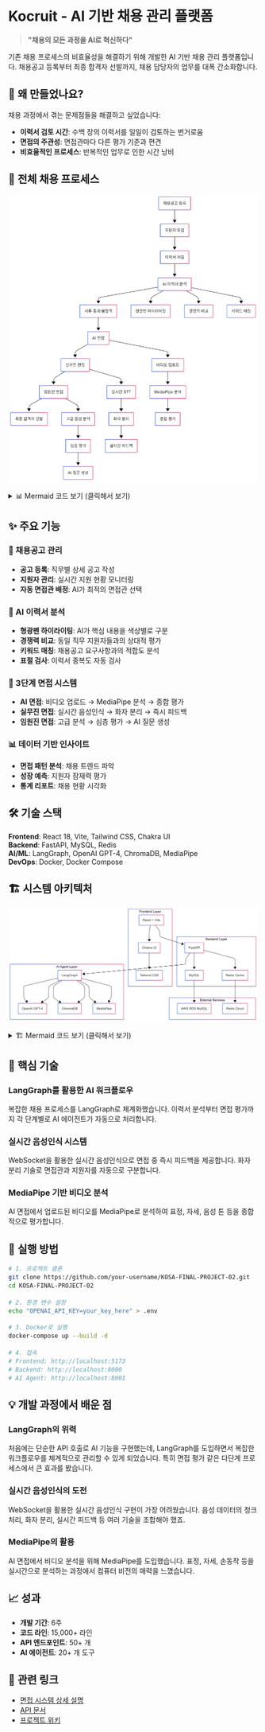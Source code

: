 # Kocruit - AI 기반 채용 관리 플랫폼

> **"채용의 모든 과정을 AI로 혁신하다"**

기존 채용 프로세스의 비효율성을 해결하기 위해 개발한 AI 기반 채용 관리 플랫폼입니다. 채용공고 등록부터 최종 합격자 선발까지, 채용 담당자의 업무를 대폭 간소화합니다.

## 🎯 왜 만들었나요?

채용 과정에서 겪는 문제점들을 해결하고 싶었습니다:
- **이력서 검토 시간**: 수백 장의 이력서를 일일이 검토하는 번거로움
- **면접의 주관성**: 면접관마다 다른 평가 기준과 편견
- **비효율적인 프로세스**: 반복적인 업무로 인한 시간 낭비

## 🚀 전체 채용 프로세스

![채용 프로세스 플로우차트](./docs/diagrams/architecture/recruitment-process-flow.png)

<details>
<summary>📊 Mermaid 코드 보기 (클릭해서 보기)</summary>

```mermaid
graph TB
    A[채용공고 등록] --> B[지원자 모집]
    B --> C[이력서 제출]
    C --> D[AI 이력서 분석]
    D --> E[서류 통과/불합격]
    E --> F[AI 면접]
    F --> G[실무진 면접]
    G --> H[임원진 면접]
    H --> I[최종 합격자 선발]
    
    D --> D1[형광펜 하이라이팅]
    D --> D2[경쟁력 비교]
    D --> D3[키워드 매칭]
    
    F --> F1[비디오 업로드]
    F1 --> F2[MediaPipe 분석]
    F2 --> F3[종합 평가]
    
    G --> G1[실시간 STT]
    G1 --> G2[화자 분리]
    G2 --> G3[실시간 피드백]
    
    H --> H1[고급 음성 분석]
    H1 --> H2[심층 평가]
    H2 --> H3[AI 질문 생성]
```

</details>

## ✨ 주요 기능

### 📝 채용공고 관리
- **공고 등록**: 직무별 상세 공고 작성
- **지원자 관리**: 실시간 지원 현황 모니터링
- **자동 면접관 배정**: AI가 최적의 면접관 선택

### 🤖 AI 이력서 분석
- **형광펜 하이라이팅**: AI가 핵심 내용을 색상별로 구분
- **경쟁력 비교**: 동일 직무 지원자들과의 상대적 평가
- **키워드 매칭**: 채용공고 요구사항과의 적합도 분석
- **표절 검사**: 이력서 중복도 자동 검사

### 🎤 3단계 면접 시스템
- **AI 면접**: 비디오 업로드 → MediaPipe 분석 → 종합 평가
- **실무진 면접**: 실시간 음성인식 → 화자 분리 → 즉시 피드백
- **임원진 면접**: 고급 분석 → 심층 평가 → AI 질문 생성

### 📊 데이터 기반 인사이트
- **면접 패턴 분석**: 채용 트렌드 파악
- **성장 예측**: 지원자 잠재력 평가
- **통계 리포트**: 채용 현황 시각화

## 🛠️ 기술 스택

**Frontend**: React 18, Vite, Tailwind CSS, Chakra UI  
**Backend**: FastAPI, MySQL, Redis  
**AI/ML**: LangGraph, OpenAI GPT-4, ChromaDB, MediaPipe  
**DevOps**: Docker, Docker Compose

## 🏗️ 시스템 아키텍처

![시스템 아키텍처](./docs/diagrams/architecture/system-architecture.png)

<details>
<summary>🏗️ Mermaid 코드 보기 (클릭해서 보기)</summary>

```mermaid
graph TB
    subgraph "Frontend Layer"
        A[React + Vite] --> B[Chakra UI]
        B --> C[Tailwind CSS]
    end
    
    subgraph "Backend Layer"
        D[FastAPI] --> E[MySQL]
        D --> F[Redis Cache]
    end
    
    subgraph "AI Agent Layer"
        G[LangGraph] --> H[OpenAI GPT-4]
        G --> I[ChromaDB]
        G --> J[MediaPipe]
    end
    
    subgraph "External Services"
        K[AWS RDS MySQL]
        L[Redis Cloud]
    end
    
    A --> D
    D --> G
    E --> K
    F --> L
    G --> H
    G --> I
    G --> J
```

</details>

## 🚀 핵심 기술

### LangGraph를 활용한 AI 워크플로우
복잡한 채용 프로세스를 LangGraph로 체계화했습니다. 이력서 분석부터 면접 평가까지 각 단계별로 AI 에이전트가 자동으로 처리합니다.

### 실시간 음성인식 시스템
WebSocket을 활용한 실시간 음성인식으로 면접 중 즉시 피드백을 제공합니다. 화자 분리 기술로 면접관과 지원자를 자동으로 구분합니다.

### MediaPipe 기반 비디오 분석
AI 면접에서 업로드된 비디오를 MediaPipe로 분석하여 표정, 자세, 음성 톤 등을 종합적으로 평가합니다.

## 🚀 실행 방법

```bash
# 1. 프로젝트 클론
git clone https://github.com/your-username/KOSA-FINAL-PROJECT-02.git
cd KOSA-FINAL-PROJECT-02

# 2. 환경 변수 설정
echo "OPENAI_API_KEY=your_key_here" > .env

# 3. Docker로 실행
docker-compose up --build -d

# 4. 접속
# Frontend: http://localhost:5173
# Backend: http://localhost:8000
# AI Agent: http://localhost:8001
```

## 💡 개발 과정에서 배운 점

### LangGraph의 위력
처음에는 단순한 API 호출로 AI 기능을 구현했는데, LangGraph를 도입하면서 복잡한 워크플로우를 체계적으로 관리할 수 있게 되었습니다. 특히 면접 평가 같은 다단계 프로세스에서 큰 효과를 봤습니다.

### 실시간 음성인식의 도전
WebSocket을 활용한 실시간 음성인식 구현이 가장 어려웠습니다. 음성 데이터의 청크 처리, 화자 분리, 실시간 피드백 등 여러 기술을 조합해야 했죠.

### MediaPipe의 활용
AI 면접에서 비디오 분석을 위해 MediaPipe를 도입했습니다. 표정, 자세, 손동작 등을 실시간으로 분석하는 과정에서 컴퓨터 비전의 매력을 느꼈습니다.

## 📈 성과

- **개발 기간**: 6주
- **코드 라인**: 15,000+ 라인
- **API 엔드포인트**: 50+ 개
- **AI 에이전트**: 20+ 개 도구

## 🔗 관련 링크

- [면접 시스템 상세 설명](./docs/interview-system.md)
- [API 문서](http://localhost:8000/docs)
- [프로젝트 위키](https://github.com/your-username/KOSA-FINAL-PROJECT-02/wiki)

